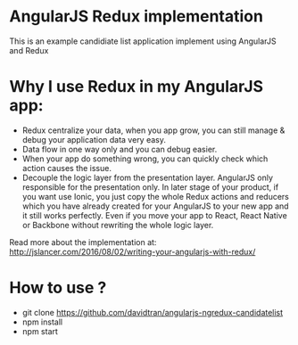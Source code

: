 # AngularJS Redux implementation
This is an example candidiate list application implement using AngularJS and Redux

# Why I use Redux in my AngularJS app:
- Redux centralize your data, when you app grow, you can still manage & debug your application data very easy.
- Data flow in one way only and you can debug easier.
- When your app do something wrong, you can quickly check which action causes the issue.
- Decouple the logic layer from the presentation layer. AngularJS only responsible for the presentation only. In later stage of your product, if you want use Ionic, you just copy the whole Redux actions and reducers which you have already created for your AngularJS to your new app and it still works perfectly. Even if you move your app to React, React Native or Backbone without rewriting the whole logic layer.

Read more about the implementation at: http://jslancer.com/2016/08/02/writing-your-angularjs-with-redux/

# How to use ?
- git clone https://github.com/davidtran/angularjs-ngredux-candidatelist
- npm install
- npm start
